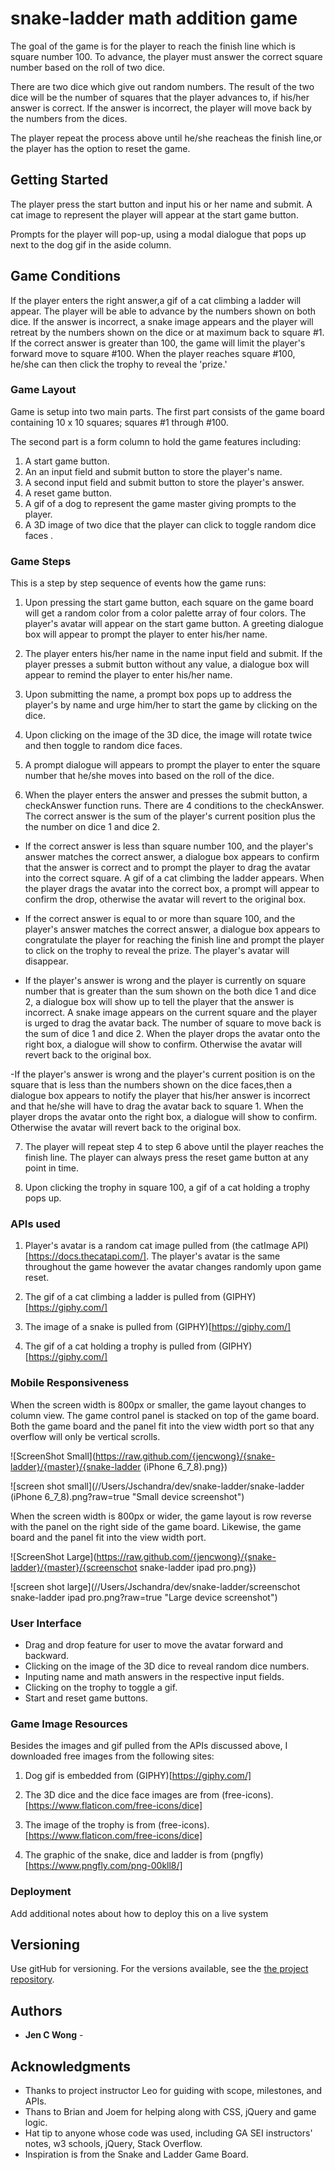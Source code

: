 # snake-ladder math addition game

The goal of the game is for the player to reach the finish line which is square number 100. To advance, the player must answer the correct square number based on the roll of two dice.

There are two dice which give out random numbers. The result of the two dice will be the number of squares that the player advances to, if his/her answer is correct. If the answer is incorrect, the player will move back by the numbers from the dices.

The player repeat the process above until he/she reacheas the finish line,or the player has the option to reset the game.

## Getting Started

The player press the start button and input his or her name and submit. A cat image to represent the player will appear at the start game button.

Prompts for the player will pop-up, using a modal dialogue that pops up next to the dog gif in the aside column.

## Game Conditions

If the player enters the right answer,a gif of a cat climbing a ladder will appear. The player will be able to advance by the numbers shown on both dice. If the answer is incorrect, a snake image appears and the player will retreat by the numbers shown on the dice or at maximum back to square #1. If the correct answer is greater than 100, the game will limit the player's forward move to square #100. When the player reaches square #100, he/she can then click the trophy to reveal the 'prize.'

### Game Layout

Game is setup into two main parts. The first part consists of the game board containing 10 x 10 squares; squares #1 through #100.

The second part is a form column to hold the game features including:

1. A start game button.
2. An an input field and submit button to store the player's name.
3. A second input field and submit button to store the player's answer.
4. A reset game button.
5. A gif of a dog to represent the game master giving prompts to the player.
6. A 3D image of two dice that the player can click to toggle random dice faces .

### Game Steps

This is a step by step sequence of events how the game runs:

1. Upon pressing the start game button, each square on the game board will get a random color from a color palette array of four colors. The player's avatar will appear on the start game button. A greeting dialogue box will appear to prompt the player to enter his/her name.

2. The player enters his/her name in the name input field and submit. If the player presses a submit button without any value, a dialogue box will appear to remind the player to enter his/her name.

3. Upon submitting the name, a prompt box pops up to address the player's by name and urge him/her to start the game by clicking on the dice.

4. Upon clicking on the image of the 3D dice, the image will rotate twice and then toggle to random dice faces.

5. A prompt dialogue will appears to prompt the player to enter the square number that he/she moves into based on the roll of the dice.

6. When the player enters the answer and presses the submit button, a checkAnswer function runs. There are 4 conditions to the checkAnswer. The correct answer is the sum of the player's current position plus the the number on dice 1 and dice 2.

- If the correct answer is less than square number 100, and the player's answer matches the correct answer, a dialogue box appears to confirm that the answer is correct and to prompt the player to drag the avatar into the correct square. A gif of a cat climbing the ladder appears. When the player drags the avatar into the correct box, a prompt will appear to confirm the drop, otherwise the avatar will revert to the original box.

- If the correct answer is equal to or more than square 100, and the player's answer matches the correct answer, a dialogue box appears to congratulate the player for reaching the finish line and prompt the player to click on the trophy to reveal the prize. The player's avatar will disappear.

- If the player's answer is wrong and the player is currently on square number that is greater than the sum shown on the both dice 1 and dice 2, a dialogue box will show up to tell the player that the answer is incorrect. A snake image appears on the current square and the player is urged to drag the avatar back. The number of square to move back is the sum of dice 1 and dice 2. When the player drops the avatar onto the right box, a dialogue will show to confirm. Otherwise the avatar will revert back to the original box.

-If the player's answer is wrong and the player's current position is on the square that is less than the numbers shown on the dice faces,then a dialogue box appears to notify the player that his/her answer is incorrect and that he/she will have to drag the avatar back to square 1. When the player drops the avatar onto the right box, a dialogue will show to confirm. Otherwise the avatar will revert back to the original box.

7. The player will repeat step 4 to step 6 above until the player reaches the finish line. The player can always press the reset game button at any point in time.

8. Upon clicking the trophy in square 100, a gif of a cat holding a trophy pops up.

### APIs used

1. Player's avatar is a random cat image pulled from (the catImage API)[https://docs.thecatapi.com/]. The player's avatar is the same throughout the game however the avatar changes randomly upon game reset.

2. The gif of a cat climbing a ladder is pulled from (GIPHY)[https://giphy.com/]

3. The image of a snake is pulled from (GIPHY)[https://giphy.com/]

4. The gif of a cat holding a trophy is pulled from (GIPHY)[https://giphy.com/]

### Mobile Responsiveness

When the screen width is 800px or smaller, the game layout changes to column view. The game control panel is stacked on top of the game board. Both the game board and the panel fit into the view width port so that any overflow will only be vertical scrolls.

![ScreenShot Small](https://raw.github.com/{jencwong}/{snake-ladder}/{master}/{snake-ladder (iPhone 6_7_8).png})

![screen shot small](//Users/Jschandra/dev/snake-ladder/snake-ladder (iPhone 6_7_8).png?raw=true "Small device screenshot")

When the screen width is 800px or wider, the game layout is row reverse with the panel on the right side of the game board. Likewise, the game board and the panel fit into the view width port.

![ScreenShot Large](https://raw.github.com/{jencwong}/{snake-ladder}/{master}/{screenschot snake-ladder ipad pro.png})

![screen shot large](//Users/Jschandra/dev/snake-ladder/screenschot snake-ladder ipad pro.png?raw=true "Large device screenshot")

### User Interface

- Drag and drop feature for user to move the avatar forward and backward.
- Clicking on the image of the 3D dice to reveal random dice numbers.
- Inputing name and math answers in the respective input fields.
- Clicking on the trophy to toggle a gif.
- Start and reset game buttons.

### Game Image Resources

Besides the images and gif pulled from the APIs discussed above, I downloaded free images from the following sites:

1. Dog gif is embedded from (GIPHY)[https://giphy.com/]

2. The 3D dice and the dice face images are from (free-icons).[https://www.flaticon.com/free-icons/dice]

3. The image of the trophy is from (free-icons).[https://www.flaticon.com/free-icons/dice]

4. The graphic of the snake, dice and ladder is from (pngfly)[https://www.pngfly.com/png-00kll8/]

### Deployment

Add additional notes about how to deploy this on a live system

## Versioning

Use gitHub for versioning. For the versions available, see the [the project repository](https://github.com/jencwong/snake-ladder).

## Authors

- **Jen C Wong** -

## Acknowledgments

- Thanks to project instructor Leo for guiding with scope, milestones, and APIs.
- Thans to Brian and Joem for helping along with CSS, jQuery and game logic.
- Hat tip to anyone whose code was used, including GA SEI instructors' notes, w3 schools, jQuery, Stack Overflow.
- Inspiration is from the Snake and Ladder Game Board.

